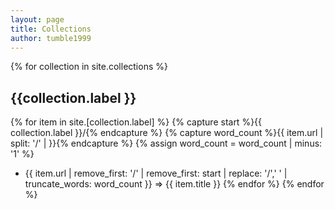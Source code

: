 ```yaml
---
layout: page
title: Collections
author: tumble1999
---
```


{% for collection in site.collections %}
## {{collection.label }}
{% for item in site.[collection.label] %}
{% capture start %}{{ collection.label }}/{% endcapture %}
{% capture word_count %}{{ item.url | split: '/' |  }}{% endcapture %}
{% assign word_count = word_count | minus: '1' %}
*  {{ item.url | remove_first: '/' | remove_first: start | replace: '/',' ' | truncate_words: word_count }} => {{ item.title }}
{% endfor %}
{% endfor %}
